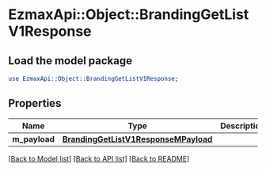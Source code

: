 # EzmaxApi::Object::BrandingGetListV1Response

## Load the model package
```perl
use EzmaxApi::Object::BrandingGetListV1Response;
```

## Properties
Name | Type | Description | Notes
------------ | ------------- | ------------- | -------------
**m_payload** | [**BrandingGetListV1ResponseMPayload**](BrandingGetListV1ResponseMPayload.md) |  | 

[[Back to Model list]](../README.md#documentation-for-models) [[Back to API list]](../README.md#documentation-for-api-endpoints) [[Back to README]](../README.md)


